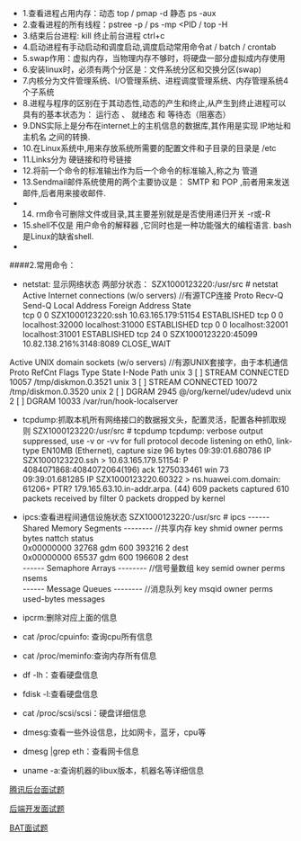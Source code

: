 * 1.查看进程占用内存：动态 top / pmap -d <PID>   静态 ps -aux
* 2.查看进程的所有线程：pstree -p <PID> / ps -mp <PID / top -H 
* 3.结束后台进程: kill <PID>  终止前台进程 ctrl+c
* 4.启动进程有手动启动和调度启动,调度启动常用命令at / batch / crontab
* 5.swap作用：虚拟内存，当物理内存不够时，将硬盘一部分虚拟成内存使用
* 6.安装linux时，必须有两个分区是：文件系统分区和交换分区(swap)
* 7.内核分为文件管理系统、I/O管理系统、进程调度管理系统、内存管理系统4个子系统
* 8.进程与程序的区别在于其动态性,动态的产生和终止,从产生到终止进程可以具有的基本状态为： 运行态 、 就绪态 和 等待态（阻塞态）
* 9.DNS实际上是分布在internet上的主机信息的数据库,其作用是实现 IP地址和主机名 之间的转换.
* 10.在Linux系统中,用来存放系统所需要的配置文件和子目录的目录是 /etc 
* 11.Links分为 硬链接和符号链接 
* 12.将前一个命令的标准输出作为后一个命令的标准输入,称之为 管道 
* 13.Sendmail邮件系统使用的两个主要协议是： SMTP 和 POP ,前者用来发送邮件,后者用来接收邮件.
* 14. rm命令可删除文件或目录,其主要差别就是是否使用递归开关 -r或-R 
* 15.shell不仅是 用户命令的解释器 ,它同时也是一种功能强大的编程语言. bash是Linux的缺省shell.
* 

####2.常用命令：
* netstat: 显示网络状态
两部分状态：
SZX1000123220:/usr/src # netstat
Active Internet connections (w/o servers)  //有源TCP连接
Proto Recv-Q Send-Q Local Address           Foreign Address         State      
tcp        0      0 SZX1000123220:ssh       10.63.165.179:51154     ESTABLISHED 
tcp        0      0 localhost:32000         localhost:31000         ESTABLISHED 
tcp        0      0 localhost:32001         localhost:31001         ESTABLISHED 
tcp       24      0 SZX1000123220:45099     10.82.138.216%3148:8089 CLOSE_WAIT  

Active UNIX domain sockets (w/o servers)  //有源UNIX套接字，由于本机通信
Proto RefCnt Flags       Type       State         I-Node Path
unix  3      [ ]         STREAM     CONNECTED     10057  /tmp/diskmon.0.3521
unix  3      [ ]         STREAM     CONNECTED     10072  /tmp/diskmon.0.3520
unix  2      [ ]         DGRAM                    2945   @/org/kernel/udev/udevd
unix  2      [ ]         DGRAM                    10033  /var/run/hook-localserver

* tcpdump:抓取本机所有网络接口的数据报文头，配置灵活，配置各种抓取规则
SZX1000123220:/usr/src # tcpdump
tcpdump: verbose output suppressed, use -v or -vv for full protocol decode
listening on eth0, link-type EN10MB (Ethernet), capture size 96 bytes
09:39:01.680786 IP SZX1000123220.ssh > 10.63.165.179.51154: P 4084071868:4084072064(196) ack 1275033461 win 73
09:39:01.681285 IP SZX1000123220.60322 > ns.huawei.com.domain: 61206+ PTR? 179.165.63.10.in-addr.arpa. (44)
609 packets captured
610 packets received by filter
0 packets dropped by kernel



* ipcs:查看进程间通信设施状态
SZX1000123220:/usr/src # ipcs
------ Shared Memory Segments --------  //共享内存
key        shmid      owner      perms      bytes      nattch     status      
0x00000000 32768      gdm        600        393216     2          dest         
0x00000000 65537      gdm        600        196608     2          dest         
------ Semaphore Arrays --------  //信号量数组
key        semid      owner      perms      nsems     
------ Message Queues --------   //消息队列
key        msqid      owner      perms      used-bytes   messages   

* ipcrm:删除对应上面的信息

* cat /proc/cpuinfo: 查询cpu所有信息
* cat /proc/meminfo:查询内存所有信息
* df -lh：查看硬盘信息
* fdisk -l:查看硬盘信息
* cat /proc/scsi/scsi：硬盘详细信息
* dmesg:查看一些外设信息，比如网卡，蓝牙，cpu等
* dmesg |grep eth：查看网卡信息
* uname -a:查询机器的libux版本，机器名等详细信息

[腾讯后台面试题](http://blog.csdn.net/ibmfahsion/article/details/11992403?utm_source=tuicool&utm_medium=referral)

[后端开发面试题](https://github.com/monklof/Back-End-Developer-Interview-Questions)

[BAT面试题](https://github.com/kaiye/kaiye.github.com/issues/3)
